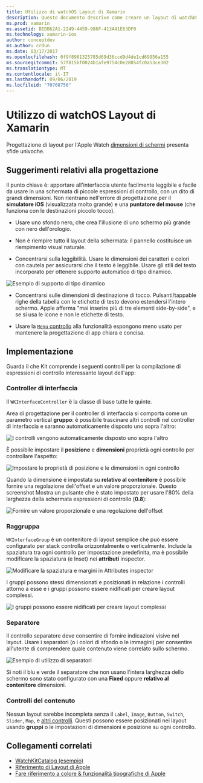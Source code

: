 ```yaml
---
title: Utilizzo di watchOS Layout di Xamarin
description: Questo documento descrive come creare un layout di watchOS con Xamarin. Illustra i controller di interfaccia, gruppi, separatori e i controlli del contenuto.
ms.prod: xamarin
ms.assetid: BEDB62A1-2249-4459-986F-413A41E63DF0
ms.technology: xamarin-ios
author: conceptdev
ms.author: crdun
ms.date: 03/17/2017
ms.openlocfilehash: 0f9f8981325785d69d36ccd9d4de1cd69956a155
ms.sourcegitcommit: 57f815bf0024b1afe9754c0e28054fc0a53ce302
ms.translationtype: MT
ms.contentlocale: it-IT
ms.lasthandoff: 09/06/2019
ms.locfileid: "70768756"
---
```

# <a name="working-with-watchos-layout-in-xamarin"></a>Utilizzo di watchOS Layout di Xamarin

Progettazione di layout per l'Apple Watch [dimensioni di schermi](~/ios/watchos/app-fundamentals/screen-sizes.md) presenta sfide univoche.

## <a name="design-tips"></a>Suggerimenti relativi alla progettazione

Il punto chiave è: apportare all'interfaccia utente facilmente leggibile e facile da usare in una schermata di piccole espressioni di controllo, con un dito di grandi dimensioni. Non rientrano nell'errore di progettazione per il **simulatore iOS** (visualizzata molto grande) e una **puntatore del mouse** (che funziona con le destinazioni piccolo tocco).

- Usare uno sfondo nero, che crea l'illusione di uno schermo più grande con nero dell'orologio.

- Non è riempire tutto il layout della schermata: il pannello costituisce un riempimento visual naturale.

- Concentrarsi sulla leggibilità. Usare le dimensioni dei caratteri e colori con cautela per assicurarsi che il testo è leggibile. Usare gli stili del testo incorporato per ottenere supporto automatico di tipo dinamico.

![](layout-images/type.png "Esempio di supporto di tipo dinamico")

- Concentrarsi sulle dimensioni di destinazione di tocco. Pulsanti/tappable righe della tabella con le etichette di testo devono estendersi l'intero schermo. Apple afferma "mai inserire più di tre elementi side-by-side", e se si usa le icone e non le etichette di testo.

- Usare la [ `Menu` controllo](~/ios/watchos/user-interface/menu.md) alla funzionalità espongono meno usato per mantenere la progettazione di app chiara e concisa.

## <a name="implementation"></a>Implementazione

Guarda il che Kit comprende i seguenti controlli per la compilazione di espressioni di controllo interessante layout dell'app:

### <a name="interface-controller"></a>Controller di interfaccia

Il `WKInterfaceController` è la classe di base tutte le quinte.

Area di progettazione per il controller di interfaccia si comporta come un parametro vertical **gruppo**: è possibile trascinare altri controlli nel controller di interfaccia e saranno automaticamente disposto uno sopra l'altro:

![](layout-images/controller-scene.png "I controlli vengono automaticamente disposto uno sopra l'altro")

È possibile impostare il **posizione** e **dimensioni** proprietà ogni controllo per controllare l'aspetto:

![](layout-images/positionsize-attributes.png "Impostare le proprietà di posizione e le dimensioni in ogni controllo")

Quando la dimensione è impostata su **relativo al contenitore** è possibile fornire una regolazione dell'offset e un valore proporzionale. Questo screenshot Mostra un pulsante che è stato impostato per usare l'80% della larghezza della schermata espressioni di controllo (**0.8**):

![](layout-images/button-attributes.png "Fornire un valore proporzionale e una regolazione dell'offset")

### <a name="group"></a>Raggruppa

`WKInterfaceGroup` è un contenitore di layout semplice che può essere configurato per stack controlla orizzontalmente o verticalmente. Include la spaziatura tra ogni controllo per impostazione predefinita, ma è possibile modificare la spaziatura (e Inset) nei **attributi** inspector.

![](layout-images/group-attributes.png "Modificare la spaziatura e margini in Attributes inspector")

I gruppi possono stessi dimensionati e posizionati in relazione i controlli attorno a esse e i gruppi possono essere nidificati per creare layout complessi.

![](layout-images/group-scene.png "I gruppi possono essere nidificati per creare layout complessi")

### <a name="separator"></a>Separatore

Il controllo separatore deve consentire di fornire indicazioni visive nel layout. Usare i separatori (o i colori di sfondo o le immagini) per consentire all'utente di comprendere quale contenuto viene correlato sullo schermo.

![](layout-images/separator-scene.png "Esempio di utilizzo di separatori")

Si noti il blu e verde il separatore che non usano l'intera larghezza dello schermo sono stato configurato con una **Fixed** oppure **relativo al contenitore** dimensioni.

### <a name="content-controls"></a>Controlli del contenuto

Nessun layout sarebbe incompleta senza il `Label`, `Image`, `Button`, `Switch`, `Slider`, `Map`, e [altri controlli](~/ios/watchos/user-interface/index.md).
Questi possono essere posizionati nei layout usando **gruppi** o le impostazioni di dimensioni e posizione su ogni controllo.

## <a name="related-links"></a>Collegamenti correlati

- [WatchKitCatalog (esempio)](https://docs.microsoft.com/samples/xamarin/ios-samples/watchos-watchkitcatalog)
- [Riferimento di Layout di Apple](https://developer.apple.com/library/prerelease/ios/documentation/UserExperience/Conceptual/WatchHumanInterfaceGuidelines/Layout.html)
- [Fare riferimento a colore & funzionalità tipografiche di Apple](https://developer.apple.com/library/prerelease/ios/documentation/UserExperience/Conceptual/WatchHumanInterfaceGuidelines/ColorandTypography.html)
